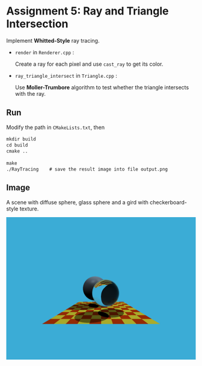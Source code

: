 # Assignment 5: Ray and Triangle Intersection

Implement **Whitted-Style** ray tracing.



* `render` in `Renderer.cpp` :

  Create a ray for each pixel and use `cast_ray` to get its color.
  
* `ray_triangle_intersect` in `Triangle.cpp` :

  Use **Moller-Trumbore** algorithm to test whether the triangle intersects with the ray.



## Run

Modify the path in `CMakeLists.txt`, then

```shell
mkdir build
cd build
cmake ..

make
./RayTracing	# save the result image into file output.png
```



## Image

A scene with diffuse sphere, glass sphere and a gird with checkerboard-style texture.

![output](image/output.png)